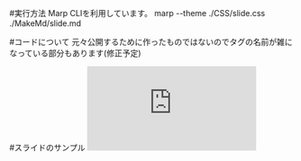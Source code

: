 #実行方法
Marp CLIを利用しています。
marp --theme ./CSS/slide.css ./MakeMd/slide.md

#コードについて
元々公開するために作ったものではないのでタグの名前が雑になっている部分もあります(修正予定)

#スライドのサンプル
![Sample](https://Subaru0709.github.io/MakeMd/slide.html)